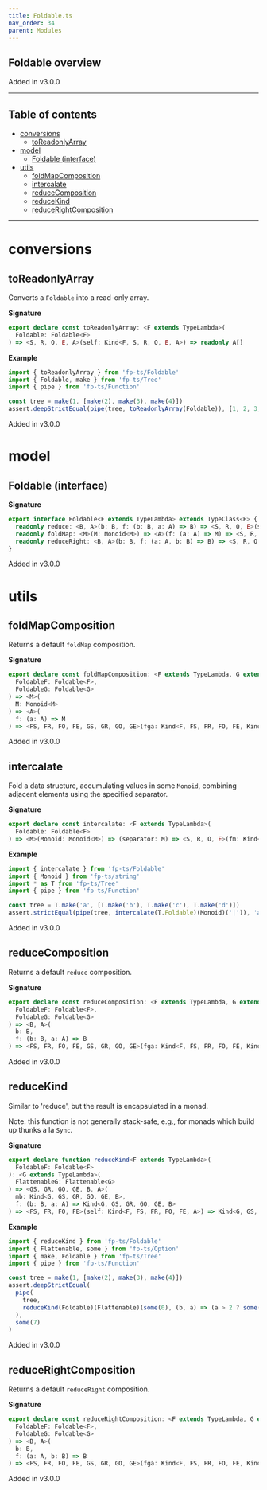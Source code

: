 ```yaml
---
title: Foldable.ts
nav_order: 34
parent: Modules
---
```


## Foldable overview

Added in v3.0.0

---

<h2 class="text-delta">Table of contents</h2>

- [conversions](#conversions)
  - [toReadonlyArray](#toreadonlyarray)
- [model](#model)
  - [Foldable (interface)](#foldable-interface)
- [utils](#utils)
  - [foldMapComposition](#foldmapcomposition)
  - [intercalate](#intercalate)
  - [reduceComposition](#reducecomposition)
  - [reduceKind](#reducekind)
  - [reduceRightComposition](#reducerightcomposition)

---

# conversions

## toReadonlyArray

Converts a `Foldable` into a read-only array.

**Signature**

```ts
export declare const toReadonlyArray: <F extends TypeLambda>(
  Foldable: Foldable<F>
) => <S, R, O, E, A>(self: Kind<F, S, R, O, E, A>) => readonly A[]
```

**Example**

```ts
import { toReadonlyArray } from 'fp-ts/Foldable'
import { Foldable, make } from 'fp-ts/Tree'
import { pipe } from 'fp-ts/Function'

const tree = make(1, [make(2), make(3), make(4)])
assert.deepStrictEqual(pipe(tree, toReadonlyArray(Foldable)), [1, 2, 3, 4])
```

Added in v3.0.0

# model

## Foldable (interface)

**Signature**

```ts
export interface Foldable<F extends TypeLambda> extends TypeClass<F> {
  readonly reduce: <B, A>(b: B, f: (b: B, a: A) => B) => <S, R, O, E>(self: Kind<F, S, R, O, E, A>) => B
  readonly foldMap: <M>(M: Monoid<M>) => <A>(f: (a: A) => M) => <S, R, O, E>(self: Kind<F, S, R, O, E, A>) => M
  readonly reduceRight: <B, A>(b: B, f: (a: A, b: B) => B) => <S, R, O, E>(self: Kind<F, S, R, O, E, A>) => B
}
```

Added in v3.0.0

# utils

## foldMapComposition

Returns a default `foldMap` composition.

**Signature**

```ts
export declare const foldMapComposition: <F extends TypeLambda, G extends TypeLambda>(
  FoldableF: Foldable<F>,
  FoldableG: Foldable<G>
) => <M>(
  M: Monoid<M>
) => <A>(
  f: (a: A) => M
) => <FS, FR, FO, FE, GS, GR, GO, GE>(fga: Kind<F, FS, FR, FO, FE, Kind<G, GS, GR, GO, GE, A>>) => M
```

Added in v3.0.0

## intercalate

Fold a data structure, accumulating values in some `Monoid`, combining adjacent elements
using the specified separator.

**Signature**

```ts
export declare const intercalate: <F extends TypeLambda>(
  Foldable: Foldable<F>
) => <M>(Monoid: Monoid<M>) => (separator: M) => <S, R, O, E>(fm: Kind<F, S, R, O, E, M>) => M
```

**Example**

```ts
import { intercalate } from 'fp-ts/Foldable'
import { Monoid } from 'fp-ts/string'
import * as T from 'fp-ts/Tree'
import { pipe } from 'fp-ts/Function'

const tree = T.make('a', [T.make('b'), T.make('c'), T.make('d')])
assert.strictEqual(pipe(tree, intercalate(T.Foldable)(Monoid)('|')), 'a|b|c|d')
```

Added in v3.0.0

## reduceComposition

Returns a default `reduce` composition.

**Signature**

```ts
export declare const reduceComposition: <F extends TypeLambda, G extends TypeLambda>(
  FoldableF: Foldable<F>,
  FoldableG: Foldable<G>
) => <B, A>(
  b: B,
  f: (b: B, a: A) => B
) => <FS, FR, FO, FE, GS, GR, GO, GE>(fga: Kind<F, FS, FR, FO, FE, Kind<G, GS, GR, GO, GE, A>>) => B
```

Added in v3.0.0

## reduceKind

Similar to 'reduce', but the result is encapsulated in a monad.

Note: this function is not generally stack-safe, e.g., for monads which build up thunks a la `Sync`.

**Signature**

```ts
export declare function reduceKind<F extends TypeLambda>(
  FoldableF: Foldable<F>
): <G extends TypeLambda>(
  FlattenableG: Flattenable<G>
) => <GS, GR, GO, GE, B, A>(
  mb: Kind<G, GS, GR, GO, GE, B>,
  f: (b: B, a: A) => Kind<G, GS, GR, GO, GE, B>
) => <FS, FR, FO, FE>(self: Kind<F, FS, FR, FO, FE, A>) => Kind<G, GS, GR, GO, GE, B>
```

**Example**

```ts
import { reduceKind } from 'fp-ts/Foldable'
import { Flattenable, some } from 'fp-ts/Option'
import { make, Foldable } from 'fp-ts/Tree'
import { pipe } from 'fp-ts/Function'

const tree = make(1, [make(2), make(3), make(4)])
assert.deepStrictEqual(
  pipe(
    tree,
    reduceKind(Foldable)(Flattenable)(some(0), (b, a) => (a > 2 ? some(b + a) : some(b)))
  ),
  some(7)
)
```

Added in v3.0.0

## reduceRightComposition

Returns a default `reduceRight` composition.

**Signature**

```ts
export declare const reduceRightComposition: <F extends TypeLambda, G extends TypeLambda>(
  FoldableF: Foldable<F>,
  FoldableG: Foldable<G>
) => <B, A>(
  b: B,
  f: (a: A, b: B) => B
) => <FS, FR, FO, FE, GS, GR, GO, GE>(fga: Kind<F, FS, FR, FO, FE, Kind<G, GS, GR, GO, GE, A>>) => B
```

Added in v3.0.0
